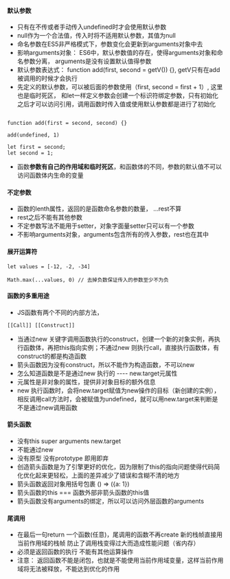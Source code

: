 #### 默认参数

- 只有在不传或者手动传入undefined时才会使用默认参数
- null作为一个合法值，传入时将不适用默认参数，其值为null
- 命名参数在ES5非严格模式下，参数变化会更新到arguments对象中去
- 影响arguments对象： ES6中，默认参数值的存在，使得arguments对象和命名参数分离， arguments是没有设置默认值得参数
- 默认参数表达式： function add(first, second = getV()) {}, getV只有在add被调用的时候才会执行
- 先定义的默认参数，可以被后面的参数使用（first, second = first + 1）, 这里也是临时死区， 和let一样定义参数会创建一个标识符绑定参数，只有初始化之后才可以访问引用，调用函数时传入值或使用默认参数都是进行了初始化


```

function add(first = second, second) {}

add(undefined, 1)

let first = second;
let second = 1;

```

- 函数**参数有自己的作用域和临时死区**，和函数体的不同，参数的默认值不可以访问函数体内生命的变量


#### 不定参数

- 函数的lenth属性，返回的是函数命名参数的数量， ...rest不算
- rest之后不能有其他参数
- 不定参数写法不能用于setter，对象字面量setter只可以有一个参数
- 不影响arguments对象，arguments包含所有的传入参数，rest也在其中


#### 展开运算符

```
let values = [-12, -2, -34]

Math.max(...values, 0) // 去掉负数保证传入的参数至少不为负

```

#### 函数的多重用途

- JS函数有两个不同的内部方法，

```
[[Call]] [[Construct]]
```

- 当通过new 关键字调用函数执行的construct，创建一个新的对象实例，再执行函数体，再把this指向实例；不通过new 则执行call，直接执行函数体，有construct的都是构造函数
- 箭头函数因为没有construct，所以不能作为构造函数，不可以new
- 怎么知道函数是不是通过new 执行的 ---- new.target元属性
- 元属性是非对象的属性，提供非对象目标的额外信息
- new 执行函数时，会将new.target赋值为new操作的目标（新创建的实例），相反调用call方法时，会被赋值为undefined，就可以用new.target来判断是不是通过new调用函数


#### 箭头函数

- 没有this super arguments new.target
- 不能通过new
- 没有原型 没有prototype 即用即弃
- 创造箭头函数是为了引擎更好的优化，因为限制了this的指向问题使得代码简化优化起来更轻松，上面的差异减少了错误和含糊不清的地方
- 箭头函数返回对象用括号包裹 () => ({a: 1})
- 箭头函数的this === 函数外部非箭头函数的this值
- 箭头函数没有arguments的绑定，所以可以访问外层函数的arguments


#### 尾调用

- 在最后一句return 一个函数(任意)，尾调用的函数不再create 新的栈帧直接用当前作用域的栈帧 防止了调用栈变得过大而造成性能问题（省内存）
- 必须是返回函数的执行 不能有其他运算操作
- 注意： 返回函数不能是闭包，也就是不能使用当前作用域变量，这样当前作用域将无法被释放，不能达到优化的作用
 

